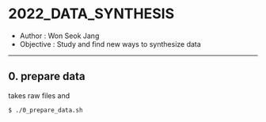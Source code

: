 # 2022_DATA_SYNTHESIS
- Author : Won Seok Jang
- Objective : Study and find new ways to synthesize data

---
## 0. prepare data
takes raw files and 
```{python}
$ ./0_prepare_data.sh
```